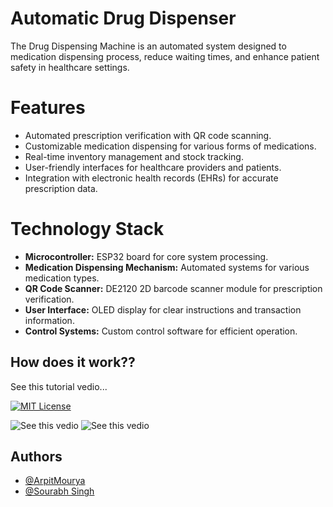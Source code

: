 
# Automatic Drug Dispenser

The Drug Dispensing Machine is an automated system designed to medication dispensing process, reduce waiting times, and enhance patient safety in healthcare settings.

# Features

- Automated prescription verification with QR code scanning.
- Customizable medication dispensing for various forms of medications.
- Real-time inventory management and stock tracking.
- User-friendly interfaces for healthcare providers and patients.
- Integration with electronic health records (EHRs) for accurate prescription data.
# Technology Stack

- **Microcontroller:** ESP32 board for core system processing.
- **Medication Dispensing Mechanism:** Automated systems for various medication types.
- **QR Code Scanner:** DE2120 2D barcode scanner module for prescription verification.
- **User Interface:** OLED display for clear instructions and transaction information.
- **Control Systems:** Custom control software for efficient operation.

## How does it work??
See this tutorial vedio...

[![MIT License](https://img.shields.io/badge/Tutorial-How_To_use-green.svg)](https://www.linkedin.com/posts/arpit-mourya-068222260_hey-there-i-have-some-awesome-news-for-activity-7089540995402375168-3_OP?utm_source=share&utm_medium=member_desktop)

![See this vedio](Medicine-strip.jpg)
![See this vedio](New-Microsoft-PowerPoint-Presentation.jpg)
## Authors

- [@ArpitMourya](https://github.com/ArpitMourya)
- [@Sourabh Singh](https://github.com/SourabhSingh07)


